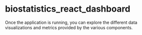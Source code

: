 # biostatistics_react_dashboard
Once the application is running, you can explore the different data visualizations and metrics provided by the various components.
